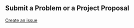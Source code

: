 ## Submit a Problem or a Project Proposal

[Create an issue](https://github.com/socialgoods/problems/issues/new)
